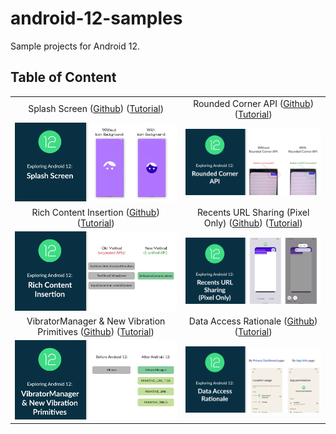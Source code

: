 # android-12-samples

Sample projects for Android 12.

## Table of Content

| | |
| :-: | :-: |
| Splash Screen ([Github](/splash-screen)) ([Tutorial](https://yggr.medium.com/exploring-android-12-splash-screen-21f88cc8e8f8)) | Rounded Corner API ([Github](/rounded-corners)) ([Tutorial](https://yggr.medium.com/exploring-android-12-rounded-corner-api-a09ae1e8c528)) |
| <img src="splash-screen/screenshots/android-12-splash-screen.png" /> | <img src="rounded-corners/screenshots/android-12-rounded-corners.png" /> |
| Rich Content Insertion ([Github](/rich-content-insertion)) ([Tutorial](https://yggr.medium.com/exploring-android-12-rich-content-insertion-328348e3a842)) | Recents URL Sharing (Pixel Only) ([Github](/recent-url-sharing)) ([Tutorial](https://yggr.medium.com/exploring-android-12-recents-url-sharing-pixel-only-5865899caef2)) |
| <img src="rich-content-insertion/screenshots/android-12-rich-content-insertion.png" /> | <img src="recent-url-sharing/screenshots/android-12-recents-url-sharing.png" /> |
| VibratorManager & New Vibration Primitives ([Github](/actuator-effects)) ([Tutorial](https://yggr.medium.com/exploring-android-12-vibratormanager-new-vibration-primitives-e862c95fe938)) | Data Access Rationale ([Github](/data-access-rationale)) ([Tutorial](https://yggr.medium.com/exploring-android-12-data-access-rationale-f0e713e87f96)) |
| <img src="actuator-effects/screenshots/android-12-actuator-effects.png" /> | <img src="data-access-rationale/screenshots/android-12-data-access-rationale.png" /> |
